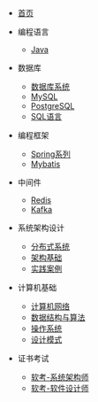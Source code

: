 * [首页](/)
* 编程语言
  * [Java](编程语言/Java/)
* 数据库
  * [数据库系统](数据库/数据库原理/)
  * [MySQL](数据库/MySQL/)
  * [PostgreSQL](数据库/PostgreSQL/)
  * [SQL语言](数据库/SQL语言/)

* 编程框架
  * [Spring系列](编程框架/Spring系列/)
  * [Mybatis](编程框架/Mybatis/)

* 中间件
  * [Redis](中间件/Redis/)
  * [Kafka](中间件/Kafka/)

* 系统架构设计
  * [分布式系统](系统架构/分布式系统/)
  * [架构基础](系统架构/架构基础/)
  * [实践案例](系统架构/实践案例/)

* 计算机基础
  * [计算机网络](计算机基础/分布式系统/)
  * [数据结构与算法](计算机基础/数据结构与算法/)
  * [操作系统](计算机基础/操作系统/)
  * [设计模式](计算机基础/设计模式/)

* 证书考试
  * [软考-系统架构师](证书考试/软考-系统架构师/)
  * [软考-软件设计师](证书考试/软考-软件设计师/)  